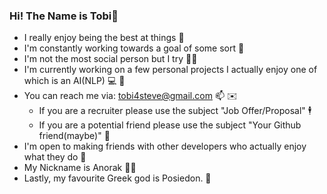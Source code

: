 ### Hi! The Name is Tobi👋

- I really enjoy being the best at things 🚀
- I'm constantly working towards a goal of some sort 🎯
- I'm not the most social person but I try 🤷‍♂️
- I'm currently working on a few personal projects I actually enjoy one of which is an AI(NLP) 💻 🤖
- You can reach me via: tobi4steve@gmail.com 📫 ✉️
  - If you are a recruiter please use the subject "Job Offer/Proposal" 🕴️
  - If you are a potential friend please use the subject "Your Github friend(maybe)" 🙂
- I'm open to making friends with other developers who actually enjoy what they do 🤝
- My Nickname is Anorak 🧙‍♂️
- Lastly, my favourite Greek god is Posiedon. 🔱
<!--
**GuildGamer/GuildGamer** is a ✨ _special_ ✨ repository because its `README.md` (this file) appears on your GitHub profile.

Here are some ideas to get you started:

- 🔭 I’m currently working on ...
- 🌱 I’m currently learning ...
- 👯 I’m looking to collaborate on ...
- 🤔 I’m looking for help with ...
- 💬 Ask me about ...
- 📫 How to reach me: ...
- 😄 Pronouns: ...
- ⚡ Fun fact: ...
-->
